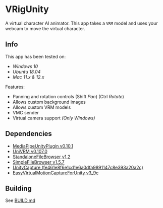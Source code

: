 # VRigUnity
A virtual character AI animator.
This app takes a `VRM` model and uses your webcam to move the virtual character.

## Info
This app has been tested on:
+ *Windows 10*
+ *Ubuntu 18.04*
+ *Mac 11.x & 12.x*

Features:
* Panning and rotation controls (Shift *Pan*) (Ctrl *Rotate*)
* Allows custom background images
* Allows custom VRM models
* VMC sender
* Virtual camera support *(Only Windows)*

## Dependencies
+ [MediaPipeUnityPlugin v0.10.1](https://github.com/homuler/MediaPipeUnityPlugin)
+ [UniVRM v0.107.0](https://github.com/vrm-c/UniVRM)
+ [StandaloneFileBrowser v1.2](https://github.com/gkngkc/UnityStandaloneFileBrowser)
+ [SimpleFileBrowser v1.5.7](https://github.com/yasirkula/UnitySimpleFileBrowser)
+ [UnityCapture (fe461e8f6e1cd1e6a0dfa9891147c8e393a20a2c)](https://github.com/schellingb/UnityCapture)
+ [EasyVirtualMotionCaptureForUnity v3_9c](https://github.com/gpsnmeajp/EasyVirtualMotionCaptureForUnity)

## Building
See [BUILD.md](./BUILD.md)

